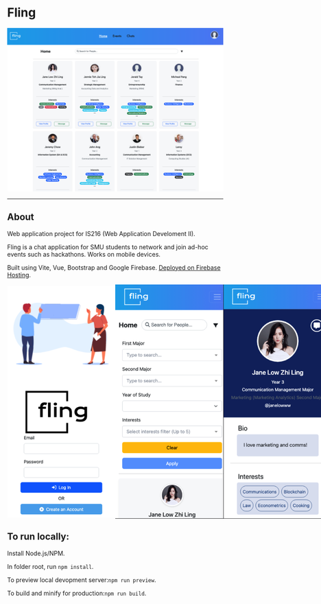 # Fling
<div>
<img src='img/mainPage.png'>

---
## About
Web application project for IS216 (Web Application Develoment II). 

Fling is a chat application for SMU students to network and join ad-hoc events such as hackathons.
Works on mobile devices.

Built using Vite, Vue, Bootstrap and Google Firebase. [Deployed on Firebase Hosting](https://is216-proj-v1.web.app/).

<div style="display:flex; align-items:center; width: 50%;" >
    <img src='img/login.png' style=" height:auto; display:inline;">
    <img src='img/filter.png' style=" height:auto; display:inline;">
    <img src='img/profile.png' style=" height:auto; display:inline;">
    <img src='img/chatPage.png' style=" height:auto; display:inline;">

</div>

</div>

## To run locally:
Install Node.js/NPM.

In folder root, run `npm install`.

To preview local devopment server:`npm run preview`.

To build and minify for production:`npm run build`.



